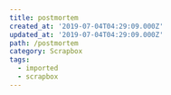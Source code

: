 ```yaml
---
title: postmortem
created_at: '2019-07-04T04:29:09.000Z'
updated_at: '2019-07-04T04:29:09.000Z'
path: /postmortem
category: Scrapbox
tags:
  - imported
  - scrapbox
---
```


